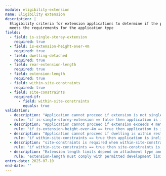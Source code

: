 ```yaml
---
module: eligibility-extension
name: Eligibility extension
description: |
  Eligibility criteria for extension applications to determine if the proposal
  meets the requirements for the application type
fields:
  - field: is-single-storey-extension
    required: true
  - field: is-extension-height-over-4m
    required: true
  - field: dwelling-detached
    required: true
  - field: rear-extension-length
    required: true
  - field: extension-length
    required: true
  - field: within-site-constraints
    required: true
  - field: site-constraints
    required-if:
      - field: within-site-constraints
        equals: true
validation:
  - description: "Application cannot proceed if extension is not single storey"
    rule: "if is-single-storey-extension == false then application is ineligible"
  - description: "Application cannot proceed if extension exceeds 4 metres in height"
    rule: "if is-extension-height-over-4m == true then application is ineligible"
  - description: "Application cannot proceed if dwelling is within restricted areas"
    rule: "if within-site-constraints == true then application is ineligible"
  - description: "site-constraints is required when within-site-constraints is true"
    rule: "if within-site-constraints == true then site-constraints is required"
  - description: "Extension length limits depend on attachment type and dwelling type"
    rule: "extension-length must comply with permitted development limits based on dwelling-detached value"
entry-date: 2025-07-10
end-date: ''
---
```


